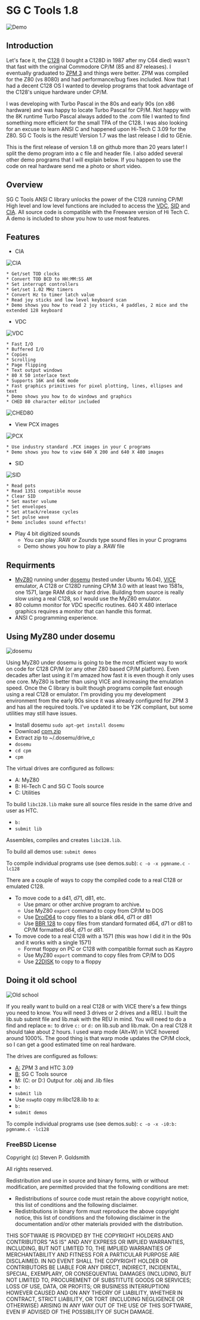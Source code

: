 # SG C Tools 1.8                                               

![Demo](images/sgctools1.png)

## Introduction
Let's face it, the [C128](https://en.wikipedia.org/wiki/Commodore_128) (I bought a C128D in 1987 after my C64 died) wasn't that fast with the original Commodore CP/M (85 and 87 releases). I eventually graduated to [ZPM 3](http://web.mit.edu/randy/www/antigrav/supercharge.html) and things were better. ZPM was compiled for the Z80 (vs 8080) and had performance/bug fixes included. Now that I had a decent C128 OS I wanted to develop programs that took advantage of the C128's unique hardware under CP/M.

I was developing with Turbo Pascal in the 80s and early 90s (on x86 hardware) and was happy to locate Turbo Pascal for CP/M. Not happy with the 8K runtime Turbo Pascal always added to the .com file I wanted to find something more efficient for the small TPA of the C128. I was also looking for an excuse to learn ANSI C and happened upon Hi-Tech C 3.09 for the Z80. SG C Tools is the result! Version 1.7 was the last release I did to GEnie.

This is the first release of version 1.8 on github more than 20 years later! I split the demo program into a c file and header file. I also added several other demo programs that I will explain below. If you happen to use the code on real hardware send me a photo or short video.

## Overview
SG C Tools ANSI C library unlocks the power of the C128 running CP/M!  High level and low level functions are included to access the [VDC](https://en.wikipedia.org/wiki/MOS_Technology_8563), [SID](https://en.wikipedia.org/wiki/MOS_Technology_SID) and [CIA](https://en.wikipedia.org/wiki/MOS_Technology_CIA). All source code is compatible with the Freeware version of Hi Tech C. A demo is included to show you how to use most features.

## Features
* CIA

 ![CIA](images/sgctools2.png)

    * Get/set TOD clocks
    * Convert TOD BCD to HH:MM:SS AM    
    * Set interrupt controllers  
    * Get/set 1.02 MHz timers
    * Convert Hz to timer latch value  
    * Read joy sticks and low level keyboard scan
    * Demo shows you how to read 2 joy sticks, 4 paddles, 2 mice and the extended 128 keyboard
* VDC

 ![VDC](images/sgctools3.png)

    * Fast I/O
    * Buffered I/O
    * Copies
    * Scrolling
    * Page flipping
    * Text output windows
    * 80 X 50 interlace text
    * Supports 16K and 64K mode
    * Fast graphics primitives for pixel plotting, lines, ellipses and text
    * Demo shows you how to do windows and graphics
    * CHED 80 character editor included
 ![CHED80](images/ched80.png)
    
* View PCX images

 ![PCX](images/sgctools4.png)
 
    * Use industry standard .PCX images in your C programs
    * Demo shows you how to view 640 X 200 and 640 X 480 images
* SID

 ![SID](images/sgctools5.png)

    * Read pots
    * Read 1351 compatible mouse
    * Clear SID
    * Set master volume
    * Set envelopes
    * Set attack/release cycles
    * Set pulse wave
    * Demo includes sound effects!
* Play 4 bit digitized sounds
    * You can play .RAW or Zounds type sound files in your C programs
    * Demo shows you how to play a .RAW file

## Requirments
* [MyZ80](http://www.z80.eu/myz80cpm.html) running under [dosemu](http://www.dosemu.org/) (tested under Ubuntu 16.04), [VICE](http://vice-emu.sourceforge.net/) emulator, A C128 or C128D running CP/M 3.0 with at least two 1581s, one 1571, large RAM disk or hard drive. Building from source is really slow using a real C128, so I would use the MyZ80 emulator.
* 80 column monitor for VDC specific routines. 640 X 480 interlace graphics requires a monitor that can handle this format.
* ANSI C programming experience.

## Using MyZ80 under dosemu

![dosemu](images/dosemu.png)

Using MyZ80 under dosemu is going to be the most efficient way to work on code for C128 CP/M (or any other Z80 based CP/M platform). Even decades after last using it I'm amazed how fast it is even though it only uses one core. MyZ80 is better than using VICE and increasing the emulation speed. Once the C library is built though programs compile fast enough using a real C128 or emulator. I'm providing you my development environment from the early 90s since it was already configured for ZPM 3 and has all the required tools. I've updated it to be Y2K compliant, but some utilities may still have issues.
* Install dosemu `sudo apt-get install dosemu`
* Download [cpm.zip](https://github.com/sgjava/garage/raw/master/commodore/cpm/sgctools/cpm.zip)
* Extract zip to ~/.dosemu/drive_c
* `dosemu`
* `cd cpm`
* `cpm`

The virtual drives are configured as follows:
* A: MyZ80
* B: Hi-Tech C and SG C Tools source
* C: Utilities

To build `libc128.lib` make sure all source files reside in the same drive and user as HTC.
* `b:`
* `submit lib`

Assembles, compiles and creates `libc128.lib`.

To build all demos use:
`submit demos`

To compile individual programs use (see demos.sub):
`c -o -x pgmname.c -lc128`

There are a couple of ways to copy the compiled code to a real C128 or emulated C128.
* To move code to a d41, d71, d81, etc.
    * Use pmarc or other archive program to archive.
    * Use MyZ80 `export` command to copy from CP/M to DOS
    * Use [DroiD64](http://droid64.sourceforge.net/) to copy files to a blank d64, d71 or d81
    * Use [BBR 128](http://commodore.software/downloads/download/161-data-conversion-tools/1165-big-blue-reader-128-v4-10) to copy files from standard formated d64, d71 or d81 to CP/M formatted d64, d71 or d81.
* To move code to a real C128 with a 1571 (this was how I did it in the 90s and it works with a single 1571)
    * Format floppy on PC or C128 with compatible format such as Kaypro
    * Use MyZ80 `export` command to copy files from CP/M to DOS
    * Use [22DISK](http://www.gaby.de/ecconver.htm) to copy to a floppy
    
## Doing it old school

![Old school](images/oldschool.png)

If you really want to build on a real C128 or with VICE there's a few things you need to know. You will need 3 drives or 2 drives and a REU. I built the lib.sub submit file and lib.mak with the REU in mind. You will need to do a find and replace `m:` to drive `c:` or `d:` on lib.sub and lib.mak. On a real C128 it should take about 2 hours. I used warp mode (Alt+W) in VICE hovered around 1000%. The good thing is that warp mode updates the CP/M clock, so I can get a good estimated time on real hardware.

The drives are configured as follows:
* [A:](https://github.com/sgjava/garage/raw/master/commodore/cpm/sgctools/boot.d81.zip) ZPM 3 and HTC 3.09
* [B:](https://github.com/sgjava/garage/raw/master/commodore/cpm/sgctools/sgctools18.d81.zip) SG C Tools source
* M: (C: or D:) Output for .obj and .lib files
* `b:`
* `submit lib`
* Use `nswp`to copy m:libc128.lib to a:
* `b:`
* `submit demos`

To compile individual programs use (see demos.sub):
`c -o -x -i0:b: pgmname.c -lc128`

### FreeBSD License
Copyright (c) Steven P. Goldsmith

All rights reserved.

Redistribution and use in source and binary forms, with or without modification, are permitted provided that the following conditions are met:
* Redistributions of source code must retain the above copyright notice, this list of conditions and the following disclaimer.
* Redistributions in binary form must reproduce the above copyright notice, this list of conditions and the following disclaimer in the documentation and/or other materials provided with the distribution.

THIS SOFTWARE IS PROVIDED BY THE COPYRIGHT HOLDERS AND CONTRIBUTORS "AS IS" AND ANY EXPRESS OR IMPLIED WARRANTIES, INCLUDING, BUT NOT LIMITED TO, THE IMPLIED WARRANTIES OF MERCHANTABILITY AND FITNESS FOR A PARTICULAR PURPOSE ARE DISCLAIMED. IN NO EVENT SHALL THE COPYRIGHT HOLDER OR CONTRIBUTORS BE LIABLE FOR ANY DIRECT, INDIRECT, INCIDENTAL, SPECIAL, EXEMPLARY, OR CONSEQUENTIAL DAMAGES (INCLUDING, BUT NOT LIMITED TO, PROCUREMENT OF SUBSTITUTE GOODS OR SERVICES; LOSS OF USE, DATA, OR PROFITS; OR BUSINESS INTERRUPTION) HOWEVER CAUSED AND ON ANY THEORY OF LIABILITY, WHETHER IN CONTRACT, STRICT LIABILITY, OR TORT (INCLUDING NEGLIGENCE OR OTHERWISE) ARISING IN ANY WAY OUT OF THE USE OF THIS SOFTWARE, EVEN IF ADVISED OF THE POSSIBILITY OF SUCH DAMAGE.
